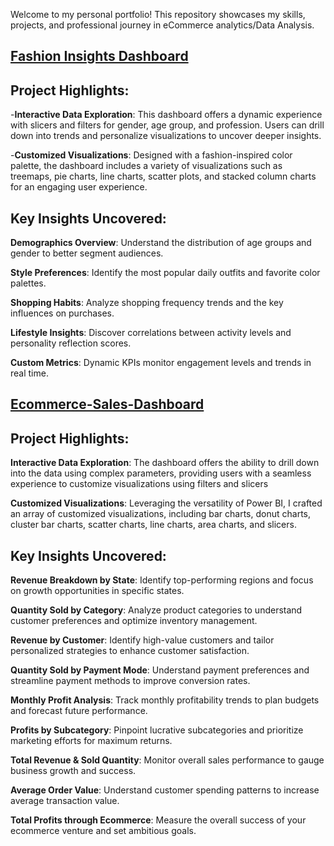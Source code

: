 Welcome to my personal portfolio! This repository showcases my skills, projects, and professional journey in eCommerce analytics/Data Analysis.

## [Fashion Insights Dashboard](https://saikrishnakolusu.github.io/PowerBI-Fashion-Insights-Dashboard/)


## Project Highlights:
-**Interactive Data Exploration**: This dashboard offers a dynamic experience with slicers and filters for gender, age group, and profession. Users can drill down into trends and personalize visualizations to uncover deeper insights.

-**Customized Visualizations**: Designed with a fashion-inspired color palette, the dashboard includes a variety of visualizations such as treemaps, pie charts, line charts, scatter plots, and stacked column charts for an engaging user experience.

## Key Insights Uncovered:
**Demographics Overview**: Understand the distribution of age groups and gender to better segment audiences.

**Style Preferences**: Identify the most popular daily outfits and favorite color palettes.

**Shopping Habits**: Analyze shopping frequency trends and the key influences on purchases.

**Lifestyle Insights**: Discover correlations between activity levels and personality reflection scores.

**Custom Metrics**: Dynamic KPIs monitor engagement levels and trends in real time.


## [Ecommerce-Sales-Dashboard](https://saikrishnakolusu.github.io/PowerBI-Ecommerce-Sales-Dashboard/)


## Project Highlights:
**Interactive Data Exploration**: The dashboard offers the ability to drill down into the data using complex parameters, providing users with a seamless experience to customize visualizations using filters and slicers

**Customized Visualizations**: Leveraging the versatility of Power BI, I crafted an array of customized visualizations, including bar charts, donut charts, cluster bar charts, scatter charts, line charts, area charts, and slicers.
## Key Insights Uncovered:
**Revenue Breakdown by State**: Identify top-performing regions and focus on growth opportunities in specific states.

**Quantity Sold by Category**: Analyze product categories to understand customer preferences and optimize inventory management.

**Revenue by Customer**: Identify high-value customers and tailor personalized strategies to enhance customer satisfaction.

**Quantity Sold by Payment Mode**: Understand payment preferences and streamline payment methods to improve conversion rates.

**Monthly Profit Analysis**: Track monthly profitability trends to plan budgets and forecast future performance.

**Profits by Subcategory**: Pinpoint lucrative subcategories and prioritize marketing efforts for maximum returns.

**Total Revenue & Sold Quantity**: Monitor overall sales performance to gauge business growth and success.

**Average Order Value**: Understand customer spending patterns to increase average transaction value.

**Total Profits through Ecommerce**: Measure the overall success of your ecommerce venture and set ambitious goals.
